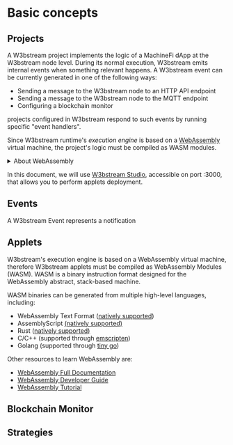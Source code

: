 # Basic concepts

## Projects

A W3bstream project implements the logic of a MachineFi dApp at the W3bstream node level. During its normal execution, W3bstream emits internal events when something relevant happens. A W3bstream event can be currently generated in one of the following ways:

* Sending a message to the W3bstream node to an HTTP API endpoint
* Sending a message to the W3bstream node to the MQTT endpoint
* Configuring a blockchain monitor&#x20;

&#x20;projects configured in W3bstream respond to such events by running specific "event handlers".&#x20;

Since W3bstream runtime's _execution engine_ is based on a [WebAssembly](https://webassembly.org/) virtual machine, the project's logic must be compiled as WASM modules.&#x20;

<details>

<summary>About WebAssembly</summary>

WebAssembly provides a way to create safe and portable code written in multiple languages that can run at near native speed. The full WebAssembly documentation is available at [https://developer.mozilla.org/en-US/docs/WebAssembly](https://developer.mozilla.org/en-US/docs/WebAssembly)&#x20;

</details>

In this document, we will use [W3bstream Studio](../get-started/w3bstream-studio.md), accessible on port :3000, that allows you to perform applets deployment.

## Events

A W3bstream Event represents a notification&#x20;

## Applets

W3bstream's execution engine is based on a WebAssembly virtual machine, therefore W3bstream applets must be compiled as WebAssembly Modules (WASM). WASM is a binary instruction format designed for the WebAssembly abstract, stack-based machine.

WASM binaries can be generated from multiple high-level languages, including:

* WebAssembly Text Format ([natively supported](https://developer.mozilla.org/en-US/docs/WebAssembly/Understanding\_the\_text\_format))
* AssemblyScript [(natively supported)](https://www.assemblyscript.org/introduction.html)
* Rust ([natively supported)](https://rustwasm.github.io/docs/book/introduction.html)
* C/C++ (supported through [emscripten](https://emscripten.org/index.html))
* Golang (supported through [tiny go](https://tinygo.org/docs/))

Other resources to learn WebAssembly are:

* [WebAssembly Full Documentation](https://developer.mozilla.org/en-US/docs/WebAssembly)
* [WebAssembly Developer Guide](https://webassembly.org/getting-started/developers-guide/)
* [WebAssembly Tutorial](https://marcoselvatici.github.io/WASM\_tutorial/)

## Blockchain Monitor



## Strategies
